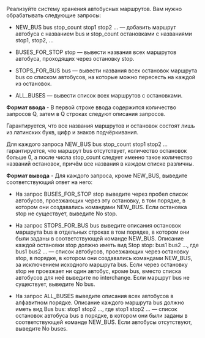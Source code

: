 Реализуйте систему хранения автобусных маршрутов. Вам нужно обрабатывать следующие запросы:

* NEW_BUS bus stop_count stop1 stop2 ... — добавить маршрут автобуса с названием bus и stop_count остановками с названиями stop1, stop2, ...

* BUSES_FOR_STOP stop — вывести названия всех маршрутов автобуса, проходящих через остановку stop.

* STOPS_FOR_BUS bus — вывести названия всех остановок маршрута bus со списком автобусов, на которые можно пересесть на каждой из остановок.

* ALL_BUSES — вывести список всех маршрутов с остановками.

**Формат ввода** - 
В первой строке ввода содержится количество запросов Q, затем в Q строках следуют описания запросов.

Гарантируется, что все названия маршрутов и остановок состоят лишь из латинских букв, цифр и знаков подчёркивания.

Для каждого запроса NEW_BUS bus stop_count stop1 stop2 ... гарантируется, что маршрут bus отсутствует, количество остановок больше 0, а после числа stop_count следует именно такое количество названий остановок, причём все названия в каждом списке различны.

**Формат вывода** - 
Для каждого запроса, кроме NEW_BUS, выведите соответствующий ответ на него:

* На запрос BUSES_FOR_STOP stop выведите через пробел список автобусов, проезжающих через эту остановку, в том порядке, в котором они создавались командами NEW_BUS. Если остановка stop не существует, выведите No stop.

* На запрос STOPS_FOR_BUS bus выведите описания остановок маршрута bus в отдельных строках в том порядке, в котором они были заданы в соответствующей команде NEW_BUS. Описание каждой остановки stop должно иметь вид Stop stop: bus1 bus2 ..., где bus1 bus2 ... — список автобусов, проезжающих через остановку stop, в порядке, в котором они создавались командами NEW_BUS, за исключением исходного маршрута bus. Если через остановку stop не проезжает ни один автобус, кроме bus, вместо списка автобусов для неё выведите no interchange. Если маршрут bus не существует, выведите No bus.

* На запрос ALL_BUSES выведите описания всех автобусов в алфавитном порядке. Описание каждого маршрута bus должно иметь вид Bus bus: stop1 stop2 ..., где stop1 stop2 ... — список остановок автобуса bus в порядке, в котором они были заданы в соответствующей команде NEW_BUS. Если автобусы отсутствуют, выведите No buses.
